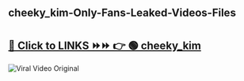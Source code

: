 
 ## cheeky_kim-Only-Fans-Leaked-Videos-Files

# <h2><a href="https://mediaupload.pro?cheeky_kim">🔗 Click to LINKS ⏩⏩ 👉 🟢 cheeky_kim </a></h2>

<a href="https://mediaupload.pro?cheeky_kim" rel="nofollow" data-target="animated-image.originalLink"><img src="https://i.ibb.co.com/xMMVF88/686577567.gif" alt="Viral Video Original" style="max-width: 100%; display: inline-block;" data-target="animated-image.originalImage"></a>
